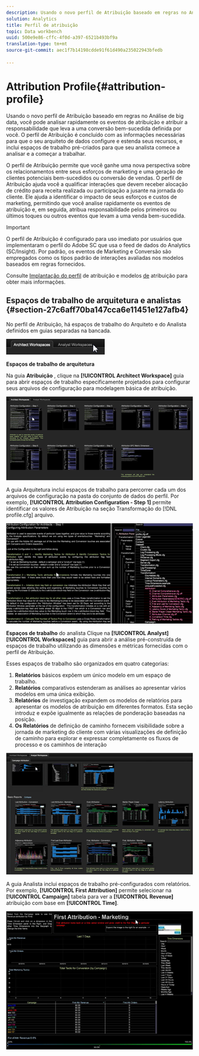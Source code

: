 ```yaml
---
description: Usando o novo perfil de Atribuição baseado em regras no Análise de big data, você pode analisar rapidamente os eventos de atribuição e atribuir a responsabilidade que leva a uma conversão bem-sucedida definida por você. O perfil de Atribuição é concluído com as informações necessárias para que o seu arquiteto de dados configure e estenda seus recursos, e inclui espaços de trabalho pré-criados para que seu analista comece a analisar e a começar a trabalhar.
solution: Analytics
title: Perfil de atribuição
topic: Data workbench
uuid: 500e9e86-cffc-4f0d-a397-6521b493bf9a
translation-type: tm+mt
source-git-commit: aec1f7b14198cdde91f61d490a235022943bfedb

---
```



# Attribution Profile{#attribution-profile}

Usando o novo perfil de Atribuição baseado em regras no Análise de big data, você pode analisar rapidamente os eventos de atribuição e atribuir a responsabilidade que leva a uma conversão bem-sucedida definida por você. O perfil de Atribuição é concluído com as informações necessárias para que o seu arquiteto de dados configure e estenda seus recursos, e inclui espaços de trabalho pré-criados para que seu analista comece a analisar e a começar a trabalhar.

O perfil de Atribuição permite que você ganhe uma nova perspectiva sobre os relacionamentos entre seus esforços de marketing e uma geração de clientes potenciais bem-sucedidos ou conversão de vendas. O perfil de Atribuição ajuda você a qualificar interações que devem receber alocação de crédito para receita realizada ou participação a jusante na jornada do cliente. Ele ajuda a identificar o impacto de seus esforços e custos de marketing, permitindo que você analise rapidamente os eventos de atribuição e, em seguida, atribua responsabilidade pelos primeiros ou últimos toques ou outros eventos que levam a uma venda bem-sucedida.

<!-- <a id="section_648A288E4CA84D579884BC161085C4D5"></a> -->

>[!IMPORTANT]
>
>O perfil de Atribuição é configurado para uso imediato por usuários que implementaram o perfil do Adobe SC que usa o feed de dados do Analytics (SC/Insight). Por padrão, os eventos de Marketing e Conversão são empregados como os tipos padrão de interações avaliadas nos modelos baseados em regras fornecidos.

Consulte [Implantação do perfil](../../../../home/c-get-started/c-attribution-profiles/c-rules-attrib/c-attrib-profile-deploy.md#concept-fbcb5800cd6a40cc901e61f3882988c0) de atribuição e modelos [de](../../../../home/c-get-started/c-attribution-profiles/c-rules-attrib/c-attrib-models.md#concept-e209c7e86a5c4008ad6d78fdf4ea032d) atribuição para obter mais informações.

## Espaços de trabalho de arquitetura e analistas {#section-27c6aff70ba147cca6e11451e127afb4}

No perfil de Atribuição, há espaços de trabalho do Arquiteto e do Analista definidos em guias separadas na bancada.

![](assets/attribution_profile_tabs.png)

**Espaços de trabalho de arquitetura**

Na guia **Atribuição** , clique na **[!UICONTROL Architect Workspace]** guia para abrir espaços de trabalho especificamente projetados para configurar seus arquivos de configuração para modelagem básica de atribuição.

![](assets/attribution_profile_arch.png)

A guia Arquitetura inclui espaços de trabalho para percorrer cada um dos arquivos de configuração na pasta do conjunto de dados do perfil. Por exemplo, **[!UICONTROL Attribution Configuration - Step 1]** permite identificar os valores de Atribuição na seção Transformação do [!DNL profile.cfg] arquivo.

![](assets/attribution_profile_arch_step1.png)

**Espaços de trabalho** do analista Clique na **[!UICONTROL Analyst]** **[!UICONTROL Workspaces]** guia para abrir a análise pré-construída de espaços de trabalho utilizando as dimensões e métricas fornecidas com o perfil de Atribuição.

Esses espaços de trabalho são organizados em quatro categorias:

1. **Relatórios** básicos expõem um único modelo em um espaço de trabalho.
1. **Relatórios** comparativos estenderam as análises ao apresentar vários modelos em uma única exibição.
1. **Relatórios** de investigação expandem os modelos de relatórios para apresentar os modelos de atribuição em diferentes formatos. Esta seção introduz e expõe igualmente as relações de ponderação baseadas na posição.
1. **Os Relatórios** de definição de caminho fornecem visibilidade sobre a jornada de marketing do cliente com várias visualizações de definição de caminho para explorar e expressar completamente os fluxos de processo e os caminhos de interação

![](assets/attribution_profile_analyst.png)

A guia Analista inclui espaços de trabalho pré-configurados com relatórios. Por exemplo, **[!UICONTROL First Attribution]** permite selecionar na **[!UICONTROL Campaign]** tabela para ver a **[!UICONTROL Revenue]** atribuição com base em **[!UICONTROL Time]**.

![](assets/attribution_profile_analyst_step1.png)

